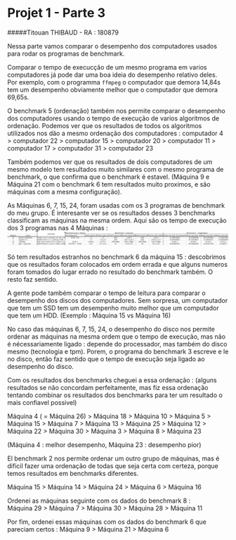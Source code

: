 # Projet 1 - Parte 3
#####Titouan THIBAUD - RA : 180879

Nessa parte vamos comparar o desempenho dos computadores usados para rodar os programas de benchmark. 

Comparar o tempo de execucção de um mesmo programa em varios computadores já pode dar uma boa ideia do desempenho relativo deles. 
Por exemplo, com o programma `ffmpeg` o computador que demora 14,84s tem um desempenho obviamente melhor que o computador que demora 69,65s.

O benchmark 5 (ordenação) também nos permite comparar o desempenho dos computadores usando o tempo de execução de varios algoritmos de ordenação. 
Podemos ver que os resultados de todos os algoritmos utilizados nos dão a mesmo ordenação dos computadores : computador 4 > computador 22 > computador 15 > computador 20 > computador 11 > computador 17 > computador 31 > computador 23    

Também podemos ver que os resultados de dois computadores de um mesmo modelo tem resultados muito similares com o mesmo programa de benchmark, o que confirma que o benchmark é estavel. (Máquina 9 e Máquina 21 com o benchmark 6 tem resultados muito proximos, e são máquinas com a mesma configuração). 

As Máquinas 6, 7, 15, 24, foram usadas com os 3 programas de benchmark do meu grupo. É interesante ver se os resultados desses 3 benchmarks classificam as máquinas na mesma ordem. Aqui são os tempo de execução dos 3 programas nas 4 Máquinas :  
![resultados](https://github.com/titooan/MC723/blob/master/trabalho1/resultados.png "resultados")  

Só tem resultados estranhos no benchmark 6 da máquina 15 : descobrimos que os resultados foram colocados em ordem errada e que alguns numeros foram tomados do lugar errado no resultado do benchmark também. O resto faz sentido. 

A gente pode também comparar o tempo de leitura para comparar o desempenho dos discos dos computadores. Sem sorpresa, um computador que tem um SSD tem um desempenho muito melhor que um computador que tem um HDD. 
(Exemplo : Máquina 15 vs Máquina 16) 

No caso das máquinas 6, 7, 15, 24, o desempenho do disco nos permite ordenar as máquinas na mesma ordem que o tempo de execução, mas não é nécessariamente ligado : depende do processador, mas também do disco mesmo (tecnologia e tpm). 
Porem, o programa do benchmark 3 escreve e le no disco, então faz sentido que o tempo de execução seja ligado ao desempenho do disco. 

Com os resultados dos benchmarks cheguei a essa ordenação : (alguns resultados se não concordam perfeitamente, mas fiz essa ordenação tentando combinar os resultados dos benchmarks para ter um resultado o mais confiavel possivel)

Máquina 4 ( = Máquina 26) > Máquina 18 > Máquina 10 > Máquina 5 > Máquina 15 > Máquina 7 > Máquina 13 > Máquina 25 > Máquina 12 > Máquina 22 > Máquina 30 > Máquina 3 > Máquina 8 > Máquina 23  

(Máquina 4 : melhor desempenho, Máquina 23 : desempenho pior)

El benchmark 2 nos permite ordenar um outro grupo de máquinas, mas é dificil fazer uma ordenação de todas que seja certa com certeza, porque temos resultados em benchmarks diferentes.  

Máquina 15 > Máquina 14 > Máquina 24 > Máquina 6 > Máquina 16 

Ordenei as máquinas seguinte com os dados do benchmark 8 :  
Máquina 29 > Máquina 7 > Máquina 30 > Máquina 28 > Máquina 11  

Por fim, ordenei essas máquinas com os dados do benchmark 6 que pareciam certos : 
Máquina 9 > Máquina 21 > Máquina 6

